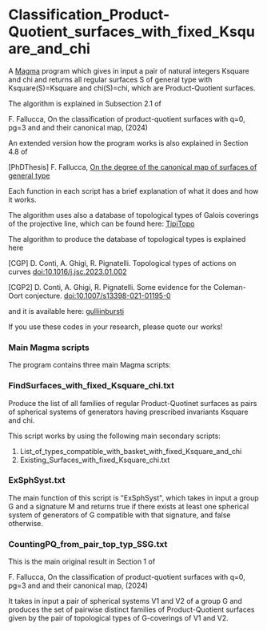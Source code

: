 # Classification_Product-Quotient_surfaces_with_fixed_Ksquare_and_chi

A [Magma](http://magma.maths.usyd.edu.au/magma/) program which gives in input a pair of natural integers Ksquare and chi and returns all regular surfaces S of general type with Ksquare(S)=Ksquare and chi(S)=chi, which are Product-Quotient surfaces.

The algorithm is explained in Subsection 2.1 of

F. Fallucca, On the classification of product-quotient surfaces with q=0, pg=3 and and their canonical map, (2024)

An extended version how the program works is also explained in Section 4.8 of 

[PhDThesis] F. Fallucca, [On the degree of the canonical map of surfaces of general type](https://github.com/Fefe9696/FedericoFallucca/Files/PhDThesis.pdf)

Each function in each script has a brief explanation of what it does and how it works. 

The algorithm uses also a database of topological types of Galois coverings of the projective line, which can be found here: [TipiTopo](https://mate.unipv.it/ghigi/tipitopo/)

The algorithm to produce the database of topological types is explained here

[CGP] D. Conti, A. Ghigi, R. Pignatelli. Topological types of actions on curves [doi:10.1016/j.jsc.2023.01.002](https://www.sciencedirect.com/science/article/abs/pii/S0747717123000020?via%3Dihub)

[CGP2] D. Conti, A. Ghigi, R. Pignatelli. Some evidence for the Coleman-Oort conjecture. [doi:10.1007/s13398-021-01195-0](https://doi.org/10.1007/s13398-021-01195-0)

and it is available here: [gulliinbursti](https://github.com/diego-conti/gullinbursti)

If you use these codes in your research, please quote our works!

### Main Magma scripts
The program contains three main Magma scripts:

### FindSurfaces_with_fixed_Ksquare_chi.txt
Produce the list of all families of regular Product-Quotinet surfaces as pairs of spherical systems of generators having prescribed invariants Ksquare and chi. 

This script works by using the following main secondary scripts:
1. List_of_types_compatible_with_basket_with_fixed_Ksquare_and_chi <!--It produces a list, for given Ksquare and chi, of all possible baskets and for each basket all possible signatures. The list produced as is passed to the next script.-->
2. Existing_Surfaces_with_fixed_Ksquare_chi.txt <!--For given Ksquare and chi, it produces a list of triples (basket, pairoftypes, group) such that
   a) basket is compatible with Ksquare and chi;
   b) the signatures pairoftypes are compatible with the basket;
   c) group is a group of order (K^2+k)/(2*Theta_1*Theta_2) (see Prop. 2.7.b) and it admits at least one pair of spherical systems of generators that are compatible with pairoftypes and it give Prodcut-Quotient surfaces whose quotient model has basket as basket of singularities.
In this way, each Product-Quotient surface S of the family given by that pair of spherical systems of generators has Ksquare(S)=Ksquare and chi(S)=chi (see Prop. 2.7)-->

<!--The main function "FindSurfaces_with_Fixed_Ksquare_chi" of the script takes in input a list of triples (basket, pairoftypes, group) and returns all families of regular Product-Quotinet surfaces as pairs of spherical systems of generators of group which are comapatible with the pair of signatures pairoftypes, and whose quotient model has basket as basket of singularities. -->

### ExSphSyst.txt
The main function of this script is "ExSphSyst", which takes in input a group G and a signature M and returns true if there exists at least one spherical system of generators of G compatible with that signature, and false otherwise. 

### CountingPQ_from_pair_top_typ_SSG.txt
This is the main original result in Section 1 of 

F. Fallucca, On the classification of product-quotient surfaces with q=0, pg=3 and and their canonical map, (2024)

It takes in input a pair of spherical systems V1 and V2 of a group G and produces the set of pairwise distinct families of Product-Quotient surfaces given by the pair of topological types of G-coverings of V1 and V2. 
